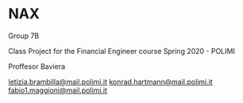 # NAX

Group 7B

 Class Project for the Financial Engineer course Spring 2020 - POLIMI

Proffesor Baviera

letizia.brambilla@mail.polimi.it
konrad.hartmann@mail.polimi.it
fabio1.maggioni@mail.polimi.it